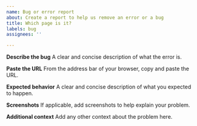 ```yaml
---
name: Bug or error report
about: Create a report to help us remove an error or a bug
title: Which page is it?
labels: bug
assignees: ''

---
```


**Describe the bug**
A clear and concise description of what the error is.

**Paste the URL**
From the address bar of your browser, copy and paste the URL.

**Expected behavior**
A clear and concise description of what you expected to happen.

**Screenshots**
If applicable, add screenshots to help explain your problem.

**Additional context**
Add any other context about the problem here.
